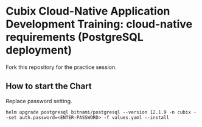 # Cubix Cloud-Native Application Development Training: cloud-native requirements (PostgreSQL deployment)
Fork this repository for the practice session.

## How to start the Chart

Replace password setting.

```shell
helm upgrade postgresql bitnami/postgresql --version 12.1.9 -n cubix --set auth.password=<ENTER-PASSWORD> -f values.yaml --install
```
